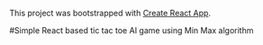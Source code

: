This project was bootstrapped with [Create React App](https://github.com/facebookincubator/create-react-app).

#Simple React based tic tac toe AI game using Min Max algorithm